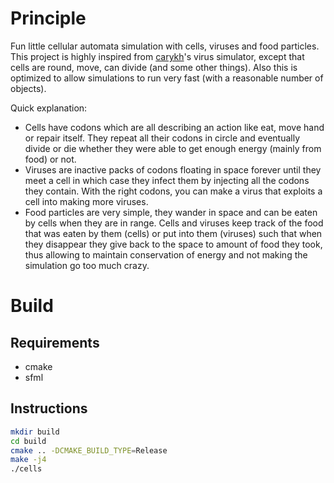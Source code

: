 # Principle

Fun little cellular automata simulation with cells, viruses and food particles.
This project is highly inspired from [carykh](https://www.youtube.com/watch?v=o1IheoDRdGE)'s virus simulator,
except that cells are round, move, can divide (and some other things). Also this is optimized to allow simulations
to run very fast (with a reasonable number of objects).

Quick explanation:
- Cells have codons which are all describing an action like eat, move hand or repair itself.
They repeat all their codons in circle and eventually divide or die whether they were able to get enough
energy (mainly from food) or not.
- Viruses are inactive packs of codons floating in space forever until they meet a cell in which case they
infect them by injecting all the codons they contain. With the right codons, you can make a virus that exploits
a cell into making more viruses.
- Food particles are very simple, they wander in space and can be eaten by cells when they are in range. Cells and
viruses keep track of the food that was eaten by them (cells) or put into them (viruses) such that when they disappear
they give back to the space to amount of food they took, thus allowing to maintain conservation of energy and not
making the simulation go too much crazy.

# Build
## Requirements
- cmake
- sfml

## Instructions
```sh
mkdir build
cd build
cmake .. -DCMAKE_BUILD_TYPE=Release
make -j4
./cells
```
